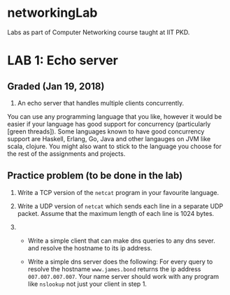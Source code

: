# networkingLab
Labs as part of Computer Networking course taught at IIT PKD. 

# LAB 1: Echo server

## Graded (Jan 19, 2018)

1. An echo server that handles multiple clients concurrently.

You can use any programming language that you like, however it would
be easier if your language has good support for concurrency
(particularly [green threads]). Some languages known to have good
concurrency support are Haskell, Erlang, Go, Java and other langauges
on JVM like scala, clojure. You might also want to stick to the
language you choose for the rest of the assignments and projects.


## Practice problem (to be done in the lab)

1. Write a TCP version of the `netcat` program in your favourite language.

2. Write a UDP version of `netcat` which sends each line in a separate
   UDP packet. Assume that the maximum length of each line is 1024
   bytes.

3. 	- Write a simple client that can make dns queries to any dns sever.
   and resolve the hostname to its ip address.

	- Write a simple dns server does the following: For every query to
   resolve the hostname `www.james.bond` returns the ip address
   `007.007.007.007`. Your name server should work with any program
   like `nslookup` not just your client in step 1.
